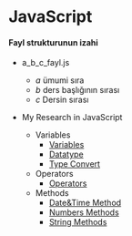 # JavaScript

#### Fayl strukturunun izahi
- a_b_c_fayl.js
    - _a_ ümumi sıra
    - _b_ ders başlığının sırası
    - _c_ Dersin sırası

- My Research in JavaScript 
    - Variables
        - [Variables](https://github.com/DrMadWill/JavaScript/blob/main/1_Variables/JavaScript/1_1_1_variable_script.js)
        - [Datatype](https://github.com/DrMadWill/JavaScript/blob/main/1_Variables/JavaScript/2_1_2_datatype.js)
        - [Type Convert](https://github.com/DrMadWill/JavaScript/blob/main/1_Variables/JavaScript/3_1_3_type_convert.js)
    - Operators
        - [Operators](https://github.com/DrMadWill/JavaScript/blob/main/2_Operators/JavaScripts/4_2_1_operators.js)
    - Methods
        - [Date&Time Method](https://github.com/DrMadWill/JavaScript/blob/main/3_Methods/JavaScripts/5_3_1_DateTimeMethods.js)
        - [Numbers Methods](https://github.com/DrMadWill/JavaScript/blob/main/3_Methods/JavaScripts/6_3_2_Number.js)
        - [String Methods](https://github.com/DrMadWill/JavaScript/blob/main/3_Methods/JavaScripts/7_3_3_String.js)
        


    

